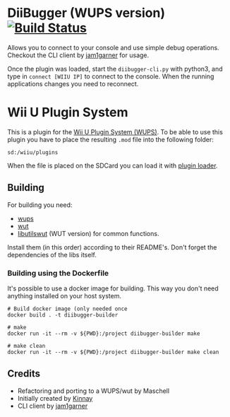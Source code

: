 # DiiBugger (WUPS version) [![Build Status](https://api.travis-ci.org/Maschell/DiiBuggerWUPS.svg?branch=master)](https://travis-ci.org/Maschell/DiiBuggerWUPS)

Allows you to connect to your console and use simple debug operations.
Checkout the CLI client by [jam1garner](https://github.com/jam1garner/diibugger-cli) for usage.  

Once the plugin was loaded, start the `diibugger-cli.py` with python3, and type in `connect [WIIU IP]` to connect to the console. When the running applications changes you need to reconnect.

# Wii U Plugin System
This is a plugin for the [Wii U Plugin System (WUPS)](https://github.com/Maschell/WiiUPluginSystem/). To be able to use this plugin you have to place the resulting `.mod` file into the following folder:

```
sd:/wiiu/plugins
```
When the file is placed on the SDCard you can load it with [plugin loader](https://github.com/Maschell/WiiUPluginSystem/).

## Building

For building you need: 
- [wups](https://github.com/Maschell/WiiUPluginSystem)
- [wut](https://github.com/decaf-emu/wut)
- [libutilswut](https://github.com/Maschell/libutils/tree/wut) (WUT version) for common functions.

Install them (in this order) according to their README's. Don't forget the dependencies of the libs itself.

### Building using the Dockerfile
It's possible to use a docker image for building. This way you don't need anything installed on your host system.

```
# Build docker image (only needed once
docker build . -t diibugger-builder

# make 
docker run -it --rm -v ${PWD}:/project diibugger-builder make

# make clean
docker run -it --rm -v ${PWD}:/project diibugger-builder make clean
```

## Credits
- Refactoring and porting to a WUPS/wut by Maschell
- Initially created by [Kinnay](https://github.com/Kinnay/DiiBugger)
- CLI client by [jam1garner](https://github.com/jam1garner/diibugger-cli)

